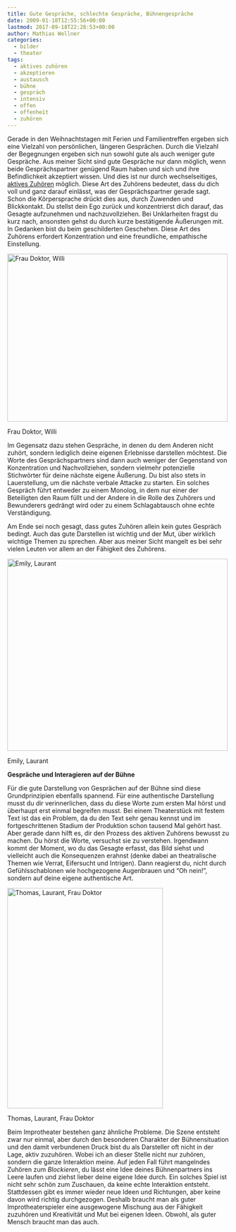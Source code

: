 ```yaml
---
title: Gute Gespräche, schlechte Gespräche, Bühnengespräche
date: 2009-01-10T12:55:56+00:00
lastmod: 2017-09-18T22:28:53+00:00
author: Mathias Wellner
categories:
  - bilder
  - theater
tags:
  - aktives zuhören
  - akzeptieren
  - austausch
  - bühne
  - gespräch
  - intensiv
  - offen
  - offenheit
  - zuhören
---
```

Gerade in den Weihnachtstagen mit Ferien und Familientreffen ergeben sich eine Vielzahl von persönlichen, längeren Gesprächen. Durch die Vielzahl der Begegnungen ergeben sich nun sowohl gute als auch weniger gute Gespräche. Aus meiner Sicht sind gute Gespräche nur dann möglich, wenn beide Gesprächspartner genügend Raum haben und sich und ihre Befindlichkeit akzeptiert wissen. Und dies ist nur durch wechselseitiges, [aktives Zuhören](http://de.wikipedia.org/wiki/Zuh%C3%B6ren) möglich. Diese Art des Zuhörens bedeutet, dass du dich voll und ganz darauf einlässt, was der Gesprächspartner gerade sagt. Schon die Körpersprache drückt dies aus, durch Zuwenden und Blickkontakt. Du stellst dein Ego zurück und konzentrierst dich darauf, das Gesagte aufzunehmen und nachzuvollziehen. Bei Unklarheiten fragst du kurz nach, ansonsten gehst du durch kurze bestätigende Äußerungen mit. In Gedanken bist du beim geschilderten Geschehen. Diese Art des Zuhörens erfordert Konzentration und eine freundliche, empathische Einstellung.

<div style="width: 510px" class="wp-caption aligncenter">
  <a href="http://www.flickr.com/photos/mwellner/2573846124/"><img alt="Frau Doktor, Willi" src="http://farm4.static.flickr.com/3112/2573846124_02939d9b54.jpg" title="Frau Doktor, Willi" width="500" height="381" /></a>
  
  <p class="wp-caption-text">
    Frau Doktor, Willi<br />
  </p>
</div>

Im Gegensatz dazu stehen Gespräche, in denen du dem Anderen nicht zuhört, sondern lediglich deine eigenen Erlebnisse darstellen möchtest. Die Worte des Gesprächspartners sind dann auch weniger der Gegenstand von Konzentration und Nachvollziehen, sondern vielmehr potenzielle Stichwörter für deine nächste eigene Äußerung. Du bist also stets in Lauerstellung, um die nächste verbale Attacke zu starten. Ein solches Gespräch führt entweder zu einem Monolog, in dem nur einer der Beteiligten den Raum füllt und der Andere in die Rolle des Zuhörers und Bewunderers gedrängt wird oder zu einem Schlagabtausch ohne echte Verständigung.

Am Ende sei noch gesagt, dass gutes Zuhören allein kein gutes Gespräch bedingt. Auch das gute Darstellen ist wichtig und der Mut, über wirklich wichtige Themen zu sprechen. Aber aus meiner Sicht mangelt es bei sehr vielen Leuten vor allem an der Fähigkeit des Zuhörens.

<div style="width: 510px" class="wp-caption aligncenter">
  <a href="http://www.flickr.com/photos/mwellner/2573024445/"><img alt="Emily, Laurant" src="http://farm4.static.flickr.com/3068/2573024445_3b718f11ce.jpg" title="Emily, Laurant" width="500" height="436" /></a>
  
  <p class="wp-caption-text">
    Emily, Laurant<br />
  </p>
</div>

**Gespräche und Interagieren auf der Bühne**

Für die gute Darstellung von Gesprächen auf der Bühne sind diese Grundprinzipien ebenfalls spannend. Für eine authentische Darstellung musst du dir verinnerlichen, dass du diese Worte zum ersten Mal hörst und überhaupt erst einmal begreifen musst. Bei einem Theaterstück mit festem Text ist das ein Problem, da du den Text sehr genau kennst und im fortgeschrittenen Stadium der Produktion schon tausend Mal gehört hast. Aber gerade dann hilft es, dir den Prozess des aktiven Zuhörens bewusst zu machen. Du hörst die Worte, versuchst sie zu verstehen. Irgendwann kommt der Moment, wo du das Gesagte erfasst, das Bild siehst und vielleicht auch die Konsequenzen erahnst (denke dabei an theatralische Themen wie Verrat, Eifersucht und Intrigen). Dann reagierst du, nicht durch Gefühlsschablonen wie hochgezogene Augenbrauen und &#8220;Oh nein!&#8221;, sondern auf deine eigene authentische Art.

<div style="width: 363px" class="wp-caption aligncenter">
  <a href="http://www.flickr.com/photos/mwellner/2573023661/"><img alt="Thomas, Laurant, Frau Doktor" src="http://farm4.static.flickr.com/3099/2573023661_4f636bbc2e.jpg" title="Thomas, Laurant, Frau Doktor" width="353" height="500" /></a>
  
  <p class="wp-caption-text">
    Thomas, Laurant, Frau Doktor<br />
  </p>
</div>

Beim Improtheater bestehen ganz ähnliche Probleme. Die Szene entsteht zwar nur einmal, aber durch den besonderen Charakter der Bühnensituation und den damit verbundenen Druck bist du als Darsteller oft nicht in der Lage, aktiv zuzuhören. Wobei ich an dieser Stelle nicht nur zuhören, sondern die ganze Interaktion meine. Auf jeden Fall führt mangelndes Zuhören zum _Blockieren_, du lässt eine Idee deines Bühnenpartners ins Leere laufen und ziehst lieber deine eigene Idee durch. Ein solches Spiel ist nicht sehr schön zum Zuschauen, da keine echte Interaktion entsteht. Stattdessen gibt es immer wieder neue Ideen und Richtungen, aber keine davon wird richtig durchgezogen. Deshalb braucht man als guter Improtheaterspieler eine ausgewogene Mischung aus der Fähigkeit zuzuhören und Kreativität und Mut bei eigenen Ideen. Obwohl, als guter Mensch braucht man das auch.
